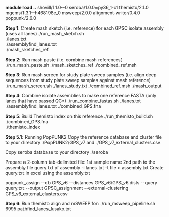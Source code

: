 **module load ..**
shovill/1.1.0--0
seroba/1.0.0=py36_1-c1
themisto/2.1.0
mgems/1.3.1--h468198e_0
msweep/2.0.0
alignment-writer/0.4.0
poppunk/2.6.0

**Step 1**: Create mash sketch (i.e. reference) for each GPSC isolate assembly (uses all lanes)
./run_mash_sketch.sh \
    ./lanes.txt \
    ./assemblyfind_lanes.txt \
    ./mash_sketches_ref

**Step 2**:  Run mash paste (i.e. combine mash references)
./run_mash_paste.sh ./mash_sketches_ref ./combined_ref.msh

**Step 3**:  Run mash screen for study plate sweep samples (i.e. align deep sequences from study plate sweep samples against mash reference)
./run_mash_screen.sh ./lanes_study.txt ./combined_ref.msh ./mash_output

**Step 4**: Combine isolate assemblies to make one reference FASTA (only lanes that have passed QC*)
./run_combine_fastas.sh ./lanes.txt ./assemblyfind_lanes.txt ./combined_GPS.fna

**Step 5**: Build Themisto index on this reference
./run_themisto_build.sh \
    ./combined_GPS.fna \
    ./themisto_index

**Step 5.1**: Running PopPUNK2
Copy the reference database and cluster file to your directory
./PopPUNK2/GPS_v7 and ./GPS_v7_external_clusters.csv

Copy seroba database to your directory
./seroba

Prepare a 2-column tab-delimited file: 1st sample name 2nd path to the assembly file
query.txt
pf assembly -i lanes.txt -t file > assembly.txt
Create query.txt in excel using the assembly.txt

poppunk_assign --db GPS_v6 --distances GPS_v6/GPS_v6.dists --query query.txt --output GPSC_assignment --external-clustering GPS_v6_external_clusters.csv

**Step 6**: Run themisto align and mSWEEP for:
./run_msweep_pipeline.sh 6995 pathfind_lanes_lusako.txt
